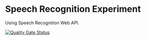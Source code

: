 # Speech Recognition Experiment

Using Speech Recognition Web API.

[![Quality Gate Status](https://sonarcloud.io/api/project_badges/measure?project=Memija_speech-recognition-experiment&metric=alert_status)](https://sonarcloud.io/dashboard?id=Memija_speech-recognition-experiment)
